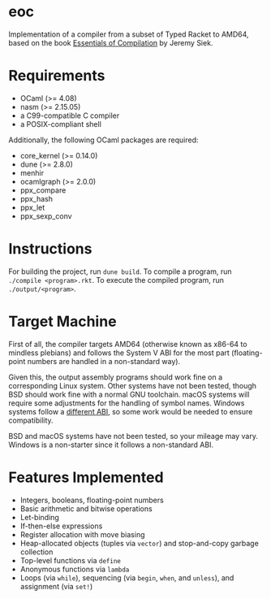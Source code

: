 # eoc

Implementation of a compiler from a subset of Typed Racket to AMD64, based on the book [Essentials of Compilation](https://github.com/IUCompilerCourse/Essentials-of-Compilation) by Jeremy Siek.

# Requirements

- OCaml (>= 4.08)
- nasm (>= 2.15.05)
- a C99-compatible C compiler
- a POSIX-compliant shell

Additionally, the following OCaml packages are required:

- core_kernel (>= 0.14.0)
- dune (>= 2.8.0)
- menhir
- ocamlgraph (>= 2.0.0)
- ppx_compare
- ppx_hash
- ppx_let
- ppx_sexp_conv

# Instructions

For building the project, run `dune build`. To compile a program, run `./compile <program>.rkt`. To execute the compiled program, run `./output/<program>`.

# Target Machine

First of all, the compiler targets AMD64 (otherwise known as x86-64 to mindless plebians) and follows the System V ABI for the most part (floating-point numbers are handled in a non-standard way).

Given this, the output assembly programs should work fine on a corresponding Linux system.
Other systems have not been tested, though BSD should work fine with a normal GNU toolchain.
macOS systems will require some adjustments for the handling of symbol names.
Windows systems follow a [different ABI](https://en.wikipedia.org/wiki/X86_calling_conventions#Microsoft_x64_calling_convention), so some work would be needed to ensure compatibility.

BSD and macOS systems have not been tested, so your mileage may vary. Windows is a non-starter since it follows a non-standard ABI.

# Features Implemented

- Integers, booleans, floating-point numbers
- Basic arithmetic and bitwise operations
- Let-binding
- If-then-else expressions
- Register allocation with move biasing
- Heap-allocated objects (tuples via `vector`) and stop-and-copy garbage collection
- Top-level functions via `define`
- Anonymous functions via `lambda`
- Loops (via `while`), sequencing (via `begin`, `when`, and `unless`), and assignment (via `set!`)
